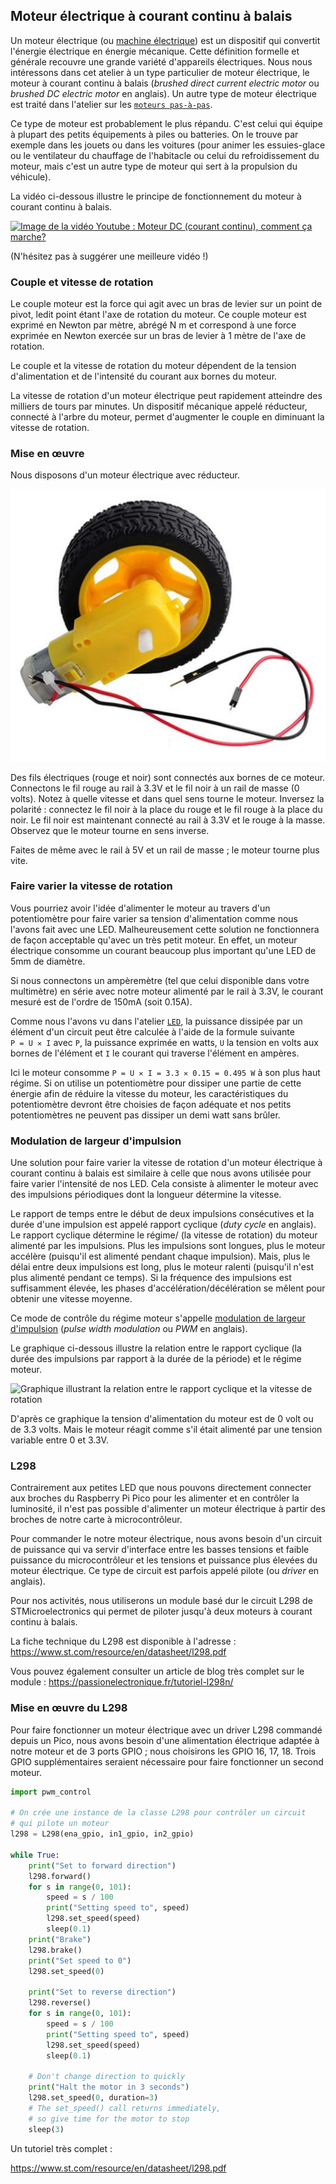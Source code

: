 ## Moteur électrique à courant continu à balais

Un moteur électrique (ou [machine électrique](https://fr.wikipedia.org/wiki/Machine_%C3%A9lectrique)) est un 
dispositif qui convertit l'énergie électrique en énergie mécanique.
Cette définition formelle et générale recouvre une grande variété d'appareils électriques.
Nous nous intéressons dans cet atelier à un type particulier de moteur électrique, 
le moteur à courant continu à balais (_brushed direct current electric motor_ ou _brushed DC electric motor_
en anglais).
Un autre type de moteur électrique est traité dans l'atelier sur les [`moteurs pas-à-pas`](../Ateliers/7_Moteur_pas-à-pas).

Ce type de moteur est probablement le plus répandu.
C'est celui qui équipe à plupart des petits équipements à piles ou batteries.
On le trouve par exemple dans les jouets ou dans les voitures (pour animer les essuies-glace ou le ventilateur 
du chauffage de l'habitacle ou celui du refroidissement du moteur, mais c'est un autre type de moteur qui sert à la
propulsion du véhicule).

La vidéo ci-dessous illustre le principe de fonctionnement du moteur à courant continu à balais.

[![Image de la vidéo Youtube : Moteur DC (courant continu), comment ça marche?](http://img.youtube.com/vi/A3b3Km5KVXs/0.jpg)](http://www.youtube.com/watch?v=A3b3Km5KVXs "Moteur DC (courant continu), comment ça marche?")

(N'hésitez pas à suggérer une meilleure vidéo !)

### Couple et vitesse de rotation

Le couple moteur est la force qui agit avec un bras de levier sur un point de pivot, ledit point
étant l'axe de rotation du moteur.
Ce couple moteur est exprimé en Newton par mètre, abrégé N m et correspond à une force exprimée en Newton
exercée sur un bras de levier à 1 mètre de l'axe de rotation.

Le couple et la vitesse de rotation du moteur dépendent de la tension d'alimentation et de l'intensité
du courant aux bornes du moteur.

La vitesse de rotation d'un moteur électrique peut rapidement atteindre des milliers de tours par minutes.
Un dispositif mécanique appelé réducteur, connecté à l'arbre du moteur, permet d'augmenter le couple
en diminuant la vitesse de rotation.

### Mise en œuvre

Nous disposons d'un moteur électrique avec réducteur.

![un moteur électrique à courant continu à balais équipé d'un réducteur](assets/moteur_3-6V_réducteur.jpg)

Des fils électriques (rouge et noir) sont connectés aux bornes de ce moteur.
Connectons le fil rouge au rail à 3.3V et le fil noir à un rail de masse (0 volts).
Notez à quelle vitesse et dans quel sens tourne le moteur.
Inversez la polarité : connectez le fil noir à la place du rouge et le fil rouge à la place du noir.
Le fil noir est maintenant connecté au rail à 3.3V et le rouge à la masse.
Observez que le moteur tourne en sens inverse.

Faites de même avec le rail à 5V et un rail de masse ; le moteur tourne plus vite.

### Faire varier la vitesse de rotation

Vous pourriez avoir l'idée d'alimenter le moteur au travers d'un potentiomètre pour faire varier sa tension 
d'alimentation comme nous l'avons fait avec une LED.
Malheureusement cette solution ne fonctionnera de façon acceptable qu'avec un très petit moteur.
En effet, un moteur électrique consomme un courant beaucoup plus important qu'une LED de 5mm de diamètre.

Si nous connectons un ampèremètre (tel que celui disponible dans votre multimètre) en série avec notre
moteur alimenté par le rail à 3.3V, le courant mesuré est de l'ordre de 150mA (soit 0.15A).

Comme nous l'avons vu dans l'atelier [`LED`](../Ateliers/2_LED), la puissance dissipée par un
élément d'un circuit peut être calculée à l'aide de la formule suivante `P = U ✕ I`
avec `P`, la puissance exprimée en watts, `U` la tension en volts aux bornes de l'élément et
`I` le courant qui traverse l'élément en ampères.

Ici le moteur consomme `P = U ✕ I = 3.3 ✕ 0.15 = 0.495 W`
à son plus haut régime.
Si on utilise un potentiomètre pour dissiper une partie de cette énergie afin de réduire la vitesse
du moteur, les caractéristiques du potentiomètre devront être choisies de façon adéquate
et nos petits potentiomètres ne peuvent pas dissiper un demi watt sans brûler.

### Modulation de largeur d'impulsion

Une solution pour faire varier la vitesse de rotation d'un moteur électrique à courant continu à balais
est similaire à celle que nous avons utilisée pour faire varier l'intensité de nos LED.
Cela consiste à alimenter le moteur avec des impulsions périodiques dont la longueur détermine la vitesse.

Le rapport de temps entre le début de deux impulsions consécutives et la durée d'une impulsion est appelé
rapport cyclique (_duty cycle_ en anglais).
Le rapport cyclique détermine le régime/ (la vitesse de rotation) du moteur alimenté par les impulsions.
Plus les impulsions sont longues, plus le moteur accélère (puisqu'il est alimenté pendant chaque impulsion).
Mais, plus le délai entre deux impulsions est long, plus le moteur ralenti (puisqu'il n'est plus alimenté
pendant ce temps).
Si la fréquence des impulsions est suffisamment élevée, les phases d'accélération/décélération se mêlent
pour obtenir une vitesse moyenne.

Ce mode de contrôle du régime moteur s'appelle
[modulation de largeur d'impulsion](https://fr.wikipedia.org/wiki/Modulation_de_largeur_d%27impulsion)
(_pulse width modulation_ ou _PWM_ en anglais).

Le graphique ci-dessous illustre la relation entre le rapport cyclique (la durée des impulsions par rapport
à la durée de la période) et le régime moteur.

![Graphique illustrant la relation entre le rapport cyclique et la vitesse de rotation](assets/PWM.svg)

D'après ce graphique la tension d'alimentation du moteur est de 0 volt ou de 3.3 volts.
Mais le moteur réagit comme s'il était alimenté par une tension variable entre 0 et 3.3V.

### L298

Contrairement aux petites LED que nous pouvons directement connecter aux broches du Raspberry Pi Pico pour les
alimenter et en contrôler la luminosité, il n'est pas possible d'alimenter un moteur électrique à partir des broches
de notre carte à microcontrôleur.

Pour commander le notre moteur électrique, nous avons besoin d'un circuit de puissance qui va servir d'interface
entre les basses tensions et faible puissance du microcontrôleur et les tensions et puissance plus élevées du moteur
électrique. Ce type de circuit est parfois appelé pilote (ou _driver_ en anglais).

Pour nos activités, nous utiliserons un module basé dur le circuit L298 de STMicroelectronics qui permet de piloter
jusqu'à deux moteurs à courant continu à balais.

La fiche technique du L298 est disponible à l'adresse : https://www.st.com/resource/en/datasheet/l298.pdf

Vous pouvez également consulter un article de blog très complet sur le module : https://passionelectronique.fr/tutoriel-l298n/  

### Mise en œuvre du L298

Pour faire fonctionner un moteur électrique avec un driver L298 commandé depuis un Pico, nous avons besoin d'une
alimentation électrique adaptée à notre moteur et de 3 ports GPIO ; nous choisirons les GPIO 16, 17, 18.
Trois GPIO supplémentaires seraient nécessaire pour faire fonctionner un second moteur.

```python
import pwm_control

# On crée une instance de la classe L298 pour contrôler un circuit
# qui pilote un moteur
l298 = L298(ena_gpio, in1_gpio, in2_gpio)

while True:
    print("Set to forward direction")
    l298.forward()
    for s in range(0, 101):
        speed = s / 100
        print("Setting speed to", speed)
        l298.set_speed(speed)
        sleep(0.1)
    print("Brake")
    l298.brake()
    print("Set speed to 0")
    l298.set_speed(0)

    print("Set to reverse direction")
    l298.reverse()
    for s in range(0, 101):
        speed = s / 100
        print("Setting speed to", speed)
        l298.set_speed(speed)
        sleep(0.1)

    # Don't change direction to quickly
    print("Halt the motor in 3 seconds")
    l298.set_speed(0, duration=3)
    # The set_speed() call returns immediately,
    # so give time for the motor to stop
    sleep(3)


```

Un tutoriel très complet :


https://www.st.com/resource/en/datasheet/l298.pdf

